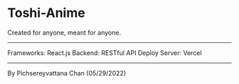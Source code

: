 # Toshi-Anime

Created for anyone, meant for anyone.

***
Frameworks: React.js
Backend: RESTful API
Deploy Server: Vercel
***

By Pichsereyvattana Chan (05/29/2022)
